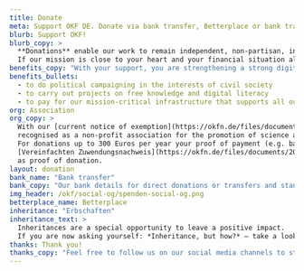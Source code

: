 ```yaml
---
title: Donate
meta: Support OKF DE. Donate via bank transfer, Betterplace or bank transfer
blurb: Support OKF!
blurb_copy: >
  **Donations** enable our work to remain independent, non-partisan, interdisciplinary and non-commercial. 
  If our mission is close to your heart and your financial situation allows it, you can secure our work in the long term.
benefits_copy: "With your support, you are strengthening a strong digital civil society and enabling us:"
benefits_bullets:
  - to do political campaigning in the interests of civil society
  - to carry out projects on free knowledge and digital literacy
  - to pay for our mission-critical infrastructure that supports all our projects (e. g. servers, administration and ongoing rental costs)
org: Association
org_copy: >
  With our [current notice of exemption](https://okfn.de/files/documents/2023_Freistellungsbescheid_fuer2022.pdf) we are 
  recognised as a non-profit association for the promotion of science and research as well as of popular and vocational education. 
  For donations up to 300 Euros per year your proof of payment (e.g. bank statement) together with our
  [Vereinfachten Zuwendungsnachweis](https://okfn.de/files/documents/2023_OKF_Zuwendungen_vereinfachteZuwendungsbest.pdf) is sufficient 
  as proof of donation.
layout: donation
bank_name: "Bank transfer"
bank_copy: "Our bank details for direct donations or transfers and standing orders are:"
img_header: /okf/social-og/spenden-social-og.png
betterplace_name: Betterplace
inheritance: "Erbschaften"
inheritance_text: >
  Inheritances are a special opportunity to leave a positive impact.
  If you are now asking yourself: *Inheritance, but how?* – take a look at our [blog post](https://okfn.de/blog/2024/09/spenden-und-erbschaften-f%C3%BCr-die-okf/).
thanks: Thank you!
thanks_copy: "Feel free to follow us on our social media channels to stay up to date on our work or subscribe to our newsletter!"
---
```

